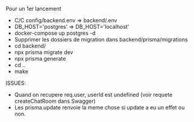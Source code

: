 Pour un 1er lancement
- C/C config/backend.env => backend/.env
- DB_HOST='postgres' => DB_HOST='localhost'
- docker-compose up postgres -d
- Supprimer les dossiers de migration dans backend/prisma/migrations
- cd backend/
- npx prisma migrate dev
- npx prisma generate
- cd ..
- make


ISSUES:
- Quand on recupere req.user, userId est undefined (voir requete createChatRoom dans Swagger)
- Les prisma.update renvoie la meme chose si update a eu un effet ou non.